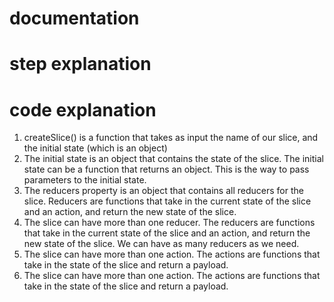 # documentation
# step explanation








# code explanation
1. createSlice() is a function that takes as input the name of our slice, 
and the initial state (which is an object)
2. The initial state is an object that contains the state of the slice. 
The initial state can be a function that returns an object. This is the 
way to pass parameters to the initial state.
3. The reducers property is an object that contains all reducers for the slice. 
Reducers are functions that take in the current state of the slice and an action, 
and return the new state of the slice.
4. The slice can have more than one reducer. The reducers are functions that take in the 
current state of the slice and an action, and return the new state of the slice. 
We can have as many reducers as we need.
5. The slice can have more than one action. The actions are functions that take in the 
state of the slice and return a payload.
6. The slice can have more than one action. The actions are functions that take in the 
state of the slice and return a payload.